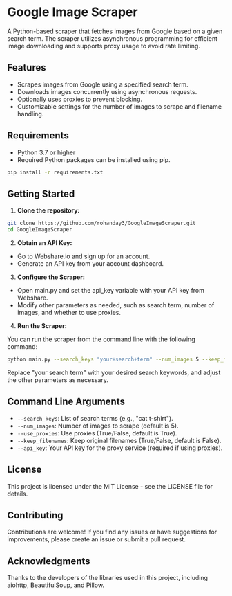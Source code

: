 # Google Image Scraper

A Python-based scraper that fetches images from Google based on a given search term. The scraper utilizes asynchronous programming for efficient image downloading and supports proxy usage to avoid rate limiting.

## Features

- Scrapes images from Google using a specified search term.
- Downloads images concurrently using asynchronous requests.
- Optionally uses proxies to prevent blocking.
- Customizable settings for the number of images to scrape and filename handling.

## Requirements

- Python 3.7 or higher
- Required Python packages can be installed using pip. 

```bash
pip install -r requirements.txt
```

## Getting Started
1. **Clone the repository:**

```bash
git clone https://github.com/rohanday3/GoogleImageScraper.git
cd GoogleImageScraper
```

2. **Obtain an API Key:**

- Go to Webshare.io and sign up for an account.
- Generate an API key from your account dashboard.

3. **Configure the Scraper:**

- Open main.py and set the api_key variable with your API key from Webshare.
- Modify other parameters as needed, such as search term, number of images, and whether to use proxies.

4. **Run the Scraper:**

You can run the scraper from the command line with the following command:

```bash
python main.py --search_keys "your+search+term" --num_images 5 --keep_filenames False --api_key "your_api_key"
```
Replace "your search term" with your desired search keywords, and adjust the other parameters as necessary.

## Command Line Arguments
- `--search_keys`: List of search terms (e.g., "cat t-shirt").
- `--num_images`: Number of images to scrape (default is 5).
- `--use_proxies`: Use proxies (True/False, default is True).
- `--keep_filenames`: Keep original filenames (True/False, default is False).
- `--api_key`: Your API key for the proxy service (required if using proxies).

## License
This project is licensed under the MIT License - see the LICENSE file for details.

## Contributing
Contributions are welcome! If you find any issues or have suggestions for improvements, please create an issue or submit a pull request.

## Acknowledgments
Thanks to the developers of the libraries used in this project, including aiohttp, BeautifulSoup, and Pillow.
